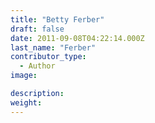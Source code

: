 ```yaml
---
title: "Betty Ferber"
draft: false
date: 2011-09-08T04:22:14.000Z
last_name: "Ferber"
contributor_type:
  - Author
image:

description:
weight:
---
```


